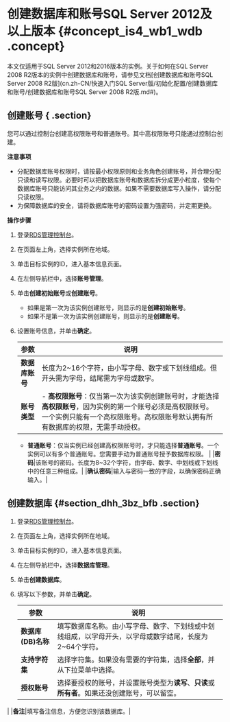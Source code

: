 # 创建数据库和账号SQL Server 2012及以上版本 {#concept_is4_wb1_wdb .concept}

本文仅适用于SQL Server 2012和2016版本的实例。关于如何在SQL Server 2008 R2版本的实例中创建数据库和账号，请参见文档[创建数据库和账号SQL Server 2008 R2版](cn.zh-CN/快速入门SQL Server版/初始化配置/创建数据库和账号/创建数据库和账号SQL Server 2008 R2版.md#)。

## 创建账号 { .section}

您可以通过控制台创建高权限账号和普通账号。其中高权限账号只能通过控制台创建。

**注意事项**

-   分配数据库账号权限时，请按最小权限原则和业务角色创建账号，并合理分配只读和读写权限。必要时可以把数据库账号和数据库拆分成更小粒度，使每个数据库账号只能访问其业务之内的数据。如果不需要数据库写入操作，请分配只读权限。
-   为保障数据库的安全，请将数据库账号的密码设置为强密码，并定期更换。

**操作步骤**

1.  登录[RDS管理控制台](https://rds.console.aliyun.com/)。
2.  在页面左上角，选择实例所在地域。
3.  单击目标实例的ID，进入基本信息页面。
4.  在左侧导航栏中，选择**账号管理**。
5.  单击**创建初始账号**或**创建账号**。
    -   如果是第一次为该实例创建账号，则显示的是**创建初始账号**。
    -   如果不是第一次为该实例创建账号，则显示的是**创建账号**。
6.  设置账号信息，并单击**确定**。

    |参数|说明|
    |--|--|
    |**数据库账号**|长度为2~16个字符，由小写字母、数字或下划线组成。但开头需为字母，结尾需为字母或数字。|
    |**账号类型**|     -   **高权限账号**：仅当第一次为该实例创建账号时，才能选择**高权限账号**，因为实例的第一个账号必须是高权限账号。一个实例只能有一个高权限账号。高权限账号默认拥有所有数据库的权限，无需手动授权。
    -   **普通账号**：仅当实例已经创建高权限账号时，才只能选择**普通账号**。一个实例可以有多个普通账号。您需要手动为普通账号授予数据库权限。
 |
    |**密码**|该账号的密码。长度为8~32个字符，由字母、数字、中划线或下划线中的任意三种组成。|
    |**确认密码**|输入与密码一致的字段，以确保密码正确输入。|


## 创建数据库 {#section_dhh_3bz_bfb .section}

1.  登录[RDS管理控制台](https://rds.console.aliyun.com/)。
2.  在页面左上角，选择实例所在地域。
3.  单击目标实例的ID，进入基本信息页面。
4.  在左侧导航栏中，选择**数据库管理**。
5.  单击**创建数据库**。
6.  填写以下参数，并单击**确定**。

    |参数|说明|
    |--|--|
    |**数据库\(DB\)名称**|填写数据库名称。由小写字母、数字、下划线或中划线组成，以字母开头，以字母或数字结尾，长度为2~64个字符。|
    |**支持字符集**|选择字符集。如果没有需要的字符集，选择**全部**，并从下拉菜单中选择。|
    |**授权账号**|选择要授权的账号，并设置账号类型为**读写**、**只读**或**所有者**。如果还没创建账号，可以留空。

|
    |**备注**|填写备注信息，方便您识别该数据库。|


